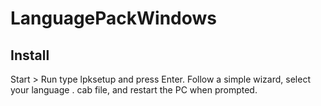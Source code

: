 # LanguagePackWindows

## Install
Start > Run type lpksetup and press Enter.
Follow a simple wizard, select your language . cab file, and restart the PC when prompted.
